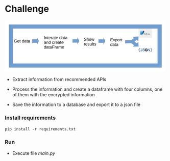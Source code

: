 # Challenge 

![alt text](https://github.com/jrco1989/test-python-l1/blob/main/ds1.jpg?raw=true)

-  Extract information from recommended APIs 

-  Process the information and create a dataframe with four columns, one of them with the encrypted information 

-  Save the information to a database and export it to a json file 

### Install requirements

`pip install -r requirements.txt`

### Run

-  Execute file *main.py*

